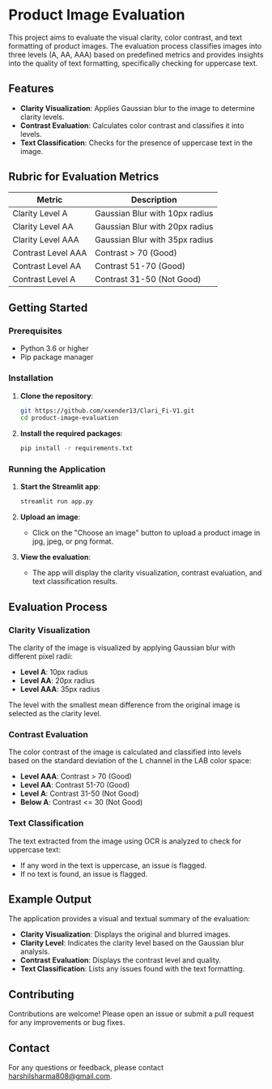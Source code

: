 # Product Image Evaluation

This project aims to evaluate the visual clarity, color contrast, and text formatting of product images. The evaluation process classifies images into three levels (A, AA, AAA) based on predefined metrics and provides insights into the quality of text formatting, specifically checking for uppercase text.

## Features

- **Clarity Visualization**: Applies Gaussian blur to the image to determine clarity levels.
- **Contrast Evaluation**: Calculates color contrast and classifies it into levels.
- **Text Classification**: Checks for the presence of uppercase text in the image.

## Rubric for Evaluation Metrics

| Metric          | Description                         |
|-----------------|-------------------------------------|
| Clarity Level A | Gaussian Blur with 10px radius      |
| Clarity Level AA| Gaussian Blur with 20px radius      |
| Clarity Level AAA| Gaussian Blur with 35px radius     |
| Contrast Level AAA | Contrast > 70 (Good)             |
| Contrast Level AA  | Contrast 51-70 (Good)            |
| Contrast Level A   | Contrast 31-50 (Not Good)        |

## Getting Started

### Prerequisites

- Python 3.6 or higher
- Pip package manager

### Installation

1. **Clone the repository**:
    ```sh
    git https://github.com/xxender13/Clari_Fi-V1.git
    cd product-image-evaluation
    ```

2. **Install the required packages**:
    ```sh
    pip install -r requirements.txt
    ```

### Running the Application

1. **Start the Streamlit app**:
    ```sh
    streamlit run app.py
    ```

2. **Upload an image**:
    - Click on the "Choose an image" button to upload a product image in jpg, jpeg, or png format.

3. **View the evaluation**:
    - The app will display the clarity visualization, contrast evaluation, and text classification results.

## Evaluation Process

### Clarity Visualization

The clarity of the image is visualized by applying Gaussian blur with different pixel radii:

- **Level A**: 10px radius
- **Level AA**: 20px radius
- **Level AAA**: 35px radius

The level with the smallest mean difference from the original image is selected as the clarity level.

### Contrast Evaluation

The color contrast of the image is calculated and classified into levels based on the standard deviation of the L channel in the LAB color space:

- **Level AAA**: Contrast > 70 (Good)
- **Level AA**: Contrast 51-70 (Good)
- **Level A**: Contrast 31-50 (Not Good)
- **Below A**: Contrast <= 30 (Not Good)

### Text Classification

The text extracted from the image using OCR is analyzed to check for uppercase text:

- If any word in the text is uppercase, an issue is flagged.
- If no text is found, an issue is flagged.

## Example Output

The application provides a visual and textual summary of the evaluation:

- **Clarity Visualization**: Displays the original and blurred images.
- **Clarity Level**: Indicates the clarity level based on the Gaussian blur analysis.
- **Contrast Evaluation**: Displays the contrast level and quality.
- **Text Classification**: Lists any issues found with the text formatting.

## Contributing

Contributions are welcome! Please open an issue or submit a pull request for any improvements or bug fixes.


## Contact

For any questions or feedback, please contact harshilsharma808@gmail.com.


